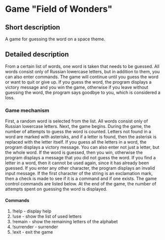 # Game "Field of Wonders"
## Short description
A game for guessing the word on a space theme.

## Detailed description
From a certain list of words, one word is taken that needs to be guessed.
All words consist only of Russian lowercase letters, but in addition to them, you can also enter commands.
The game will continue until you guess the word or want to quit or give up.
If you guess the word, the program displays a victory message and you win the game, otherwise if you leave without guessing the word, the program says goodbye to you, which is considered a loss.

### Game mechanism
First, a random word is selected from the list.
All words consist only of Russian lowercase letters.
Next, the game begins.
During the game, the number of attempts to guess the word is counted.
Letters not found in a word are marked with asterisks, and if a letter is found, then the asterisk is replaced with the letter itself.
If you guess all the letters in a word, the program displays a victory message.
You can also enter not just a letter, but the whole word.
If the word is guessed, then you win, otherwise the program displays a message that you did not guess the word.
If you find a letter in a word, then it cannot be used again, since it has already been guessed.
If you enter any other character, the program displays an invalid input message.
If the first character of the string is an exclamation mark, then a check is made to see if it is a command and if one exists.
The game control commands are listed below.
At the end of the game, the number of attempts spent on guessing the word is displayed.

#### Commands
1. !help - display help
2. !use - show the list of used letters
3. !remain - show the remaining letters of the alphabet
4. !surrender - surrender
5. !exit - exit the game
